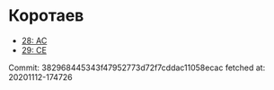 # Коротаев
- [28: AC](28.md)
- [29: CE](29.md)

Commit: 382968445343f47952773d72f7cddac11058ecac
 fetched at: 20201112-174726
